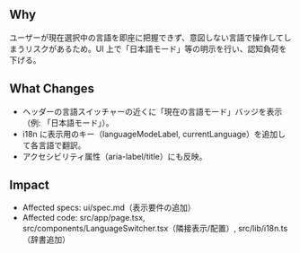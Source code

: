 ## Why
ユーザーが現在選択中の言語を即座に把握できず、意図しない言語で操作してしまうリスクがあるため。UI 上で「日本語モード」等の明示を行い、認知負荷を下げる。

## What Changes
- ヘッダーの言語スイッチャーの近くに「現在の言語モード」バッジを表示（例: 「日本語モード」）。
- i18n に表示用のキー（languageModeLabel, currentLanguage）を追加して各言語で翻訳。
- アクセシビリティ属性（aria-label/title）にも反映。

## Impact
- Affected specs: ui/spec.md（表示要件の追加）
- Affected code: src/app/page.tsx, src/components/LanguageSwitcher.tsx（隣接表示/配置）, src/lib/i18n.ts（辞書追加）

